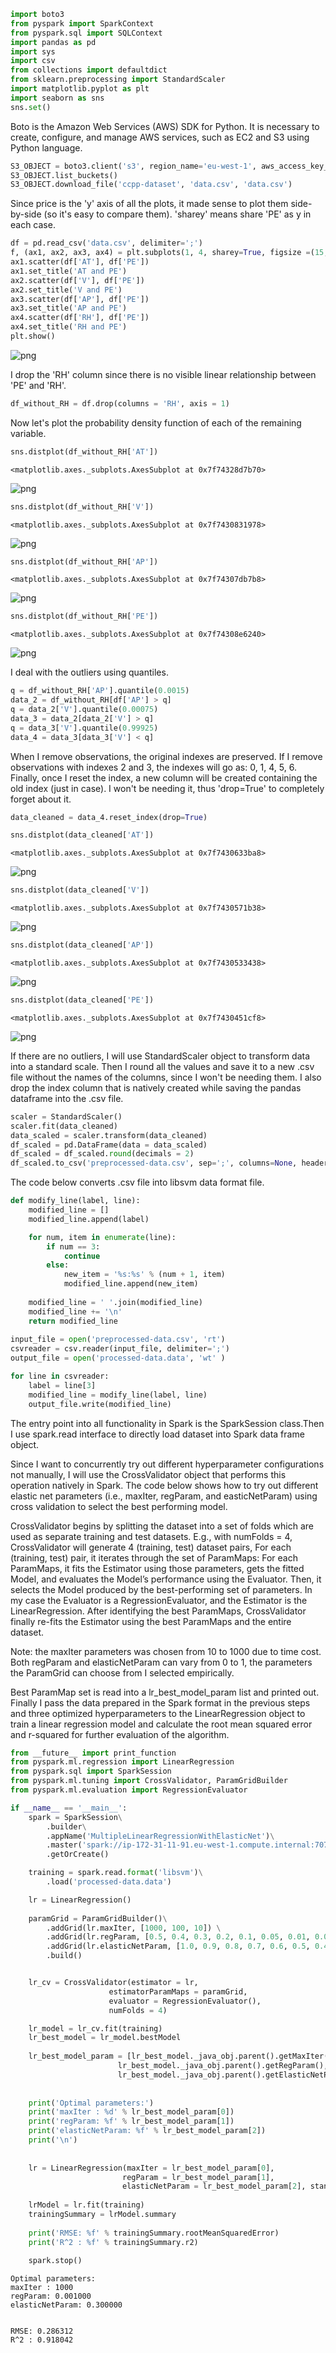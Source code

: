 

```python
import boto3
from pyspark import SparkContext
from pyspark.sql import SQLContext
import pandas as pd
import sys
import csv
from collections import defaultdict
from sklearn.preprocessing import StandardScaler
import matplotlib.pyplot as plt
import seaborn as sns
sns.set()
```

Boto is the Amazon Web Services (AWS) SDK for Python. It is necessary to create, configure, and manage AWS services, such as EC2 and S3 using Python language.


```python
S3_OBJECT = boto3.client('s3', region_name='eu-west-1', aws_access_key_id='AKIAI4G47TATEDUPFGMA', aws_secret_access_key='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')
S3_OBJECT.list_buckets()
S3_OBJECT.download_file('ccpp-dataset', 'data.csv', 'data.csv')
```

Since price is the 'y' axis of all the plots, it made sense to plot them side-by-side (so it's easy to compare them).
'sharey' means share 'PE' as y in each case.


```python
df = pd.read_csv('data.csv', delimiter=';')
f, (ax1, ax2, ax3, ax4) = plt.subplots(1, 4, sharey=True, figsize =(15,3))
ax1.scatter(df['AT'], df['PE'])
ax1.set_title('AT and PE')
ax2.scatter(df['V'], df['PE'])
ax2.set_title('V and PE')
ax3.scatter(df['AP'], df['PE'])
ax3.set_title('AP and PE')
ax4.scatter(df['RH'], df['PE'])
ax4.set_title('RH and PE')
plt.show()
```


![png](output_4_0.png)


I drop the 'RH' column since there is no visible linear relationship between 'PE' and 'RH'.


```python
df_without_RH = df.drop(columns = 'RH', axis = 1)
```

Now let's plot the probability density function of each of the remaining variable.


```python
sns.distplot(df_without_RH['AT'])
```




    <matplotlib.axes._subplots.AxesSubplot at 0x7f74328d7b70>




![png](output_8_1.png)



```python
sns.distplot(df_without_RH['V'])
```




    <matplotlib.axes._subplots.AxesSubplot at 0x7f7430831978>




![png](output_9_1.png)



```python
sns.distplot(df_without_RH['AP'])
```




    <matplotlib.axes._subplots.AxesSubplot at 0x7f74307db7b8>




![png](output_10_1.png)



```python
sns.distplot(df_without_RH['PE'])
```




    <matplotlib.axes._subplots.AxesSubplot at 0x7f74308e6240>




![png](output_11_1.png)


I deal with the outliers using quantiles.


```python
q = df_without_RH['AP'].quantile(0.0015)
data_2 = df_without_RH[df['AP'] > q]
q = data_2['V'].quantile(0.00075)
data_3 = data_2[data_2['V'] > q]
q = data_3['V'].quantile(0.99925)
data_4 = data_3[data_3['V'] < q]
```

When I remove observations, the original indexes are preserved.
If I remove observations with indexes 2 and 3, the indexes will go as: 0, 1, 4, 5, 6.
Finally, once I reset the index, a new column will be created containing the old index (just in case).
I won't be needing it, thus 'drop=True' to completely forget about it.


```python
data_cleaned = data_4.reset_index(drop=True)
```


```python
sns.distplot(data_cleaned['AT'])
```




    <matplotlib.axes._subplots.AxesSubplot at 0x7f7430633ba8>




![png](output_16_1.png)



```python
sns.distplot(data_cleaned['V'])
```




    <matplotlib.axes._subplots.AxesSubplot at 0x7f7430571b38>




![png](output_17_1.png)



```python
sns.distplot(data_cleaned['AP'])
```




    <matplotlib.axes._subplots.AxesSubplot at 0x7f7430533438>




![png](output_18_1.png)



```python
sns.distplot(data_cleaned['PE'])
```




    <matplotlib.axes._subplots.AxesSubplot at 0x7f7430451cf8>




![png](output_19_1.png)


If there are no outliers, I will use StandardScaler object to transform data into a standard scale.
Then I round all the values and save it to a new .csv file without the names of the columns, since I won't be needing them.
I also drop the index column that is natively created while saving the pandas dataframe into the .csv file.


```python
scaler = StandardScaler()
scaler.fit(data_cleaned)
data_scaled = scaler.transform(data_cleaned)
df_scaled = pd.DataFrame(data = data_scaled)
df_scaled = df_scaled.round(decimals = 2)
df_scaled.to_csv('preprocessed-data.csv', sep=';', columns=None, header=False, index=False, index_label=None, decimal='.')
```

The code below converts .csv file into libsvm data format file.


```python
def modify_line(label, line):
    modified_line = []
    modified_line.append(label)

    for num, item in enumerate(line):
        if num == 3:
            continue
        else:
            new_item = '%s:%s' % (num + 1, item)
            modified_line.append(new_item)
        
    modified_line = ' '.join(modified_line)
    modified_line += '\n'
    return modified_line
    
input_file = open('preprocessed-data.csv', 'rt')
csvreader = csv.reader(input_file, delimiter=';')
output_file = open('processed-data.data', 'wt' )

for line in csvreader:
    label = line[3]  
    modified_line = modify_line(label, line)
    output_file.write(modified_line)
```

The entry point into all functionality in Spark is the SparkSession class.Then I use spark.read interface to directly load dataset into Spark data frame object.


Since I want to concurrently try out different hyperparameter configurations not manually, I will use the CrossValidator object that performs this operation natively in Spark. The code below shows how to try out different elastic net parameters (i.e., maxIter, regParam, and easticNetParam) using cross validation to select the best performing model.


CrossValidator begins by splitting the dataset into a set of folds which are used as separate training and test datasets. E.g., with numFolds = 4, CrossValidator will generate 4 (training, test) dataset pairs,
For each (training, test) pair, it iterates through the set of ParamMaps:
For each ParamMaps, it fits the Estimator using those parameters, gets the fitted Model, and evaluates the Model’s performance using the Evaluator.
Then, it selects the Model produced by the best-performing set of parameters.
In my case the Evaluator is a RegressionEvaluator, and the Estimator is the LinearRegression.
After identifying the best ParamMaps, CrossValidator finally re-fits the Estimator using the best ParamMaps and the entire dataset.

Note: the maxIter parameters was chosen from 10 to 1000 due to time cost. Both regParam and elasticNetParam can vary from 0 to 1, the parameters the ParamGrid can choose from I selected empirically.

Best ParamMap set is read into a lr_best_model_param list and printed out.
Finally I pass the data prepared in the Spark format in the previous steps and three optimized hyperparameters to the LinearRegression object to train a linear regression model and calculate the root mean squared error and r-squared for further evaluation of the algorithm.


```python
from __future__ import print_function
from pyspark.ml.regression import LinearRegression
from pyspark.sql import SparkSession
from pyspark.ml.tuning import CrossValidator, ParamGridBuilder
from pyspark.ml.evaluation import RegressionEvaluator

if __name__ == '__main__':
    spark = SparkSession\
        .builder\
        .appName('MultipleLinearRegressionWithElasticNet')\
        .master('spark://ip-172-31-11-91.eu-west-1.compute.internal:7077')\
        .getOrCreate()

    training = spark.read.format('libsvm')\
        .load('processed-data.data')

    lr = LinearRegression()
                         
    paramGrid = ParamGridBuilder()\
        .addGrid(lr.maxIter, [1000, 100, 10]) \
        .addGrid(lr.regParam, [0.5, 0.4, 0.3, 0.2, 0.1, 0.05, 0.01, 0.005, 0.001]) \
        .addGrid(lr.elasticNetParam, [1.0, 0.9, 0.8, 0.7, 0.6, 0.5, 0.4, 0.3, 0.2, 0.1, 0.05])\
        .build()


    lr_cv = CrossValidator(estimator = lr,
                      estimatorParamMaps = paramGrid,
                      evaluator = RegressionEvaluator(),
                      numFolds = 4)

    lr_model = lr_cv.fit(training)
    lr_best_model = lr_model.bestModel
    
    lr_best_model_param = [lr_best_model._java_obj.parent().getMaxIter(), 
                        lr_best_model._java_obj.parent().getRegParam(),
                        lr_best_model._java_obj.parent().getElasticNetParam()]
    
    
    print('Optimal parameters:')
    print('maxIter : %d' % lr_best_model_param[0])
    print('regParam: %f' % lr_best_model_param[1])
    print('elasticNetParam: %f' % lr_best_model_param[2])
    print('\n')
    
    
    lr = LinearRegression(maxIter = lr_best_model_param[0],
                         regParam = lr_best_model_param[1], 
                         elasticNetParam = lr_best_model_param[2], standardization = False)
    
    lrModel = lr.fit(training)
    trainingSummary = lrModel.summary
    
    print('RMSE: %f' % trainingSummary.rootMeanSquaredError)
    print('R^2 : %f' % trainingSummary.r2)
        
    spark.stop()
```

    Optimal parameters:
    maxIter : 1000
    regParam: 0.001000
    elasticNetParam: 0.300000
    
    
    RMSE: 0.286312
    R^2 : 0.918042

